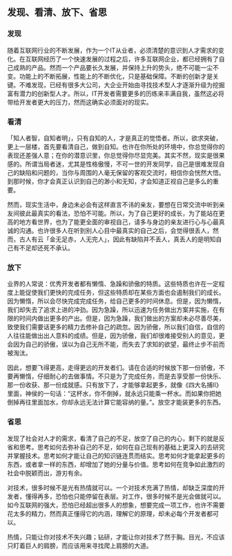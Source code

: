 ## 发现、看清、放下、省思

### 发现

随着互联网行业的不断发展，作为一个IT从业者，必须清楚的意识到人才需求的变化。在互联网经历了一个快速发展的过程之后，许多互联网企业，都已经拥有了自己成熟的产品。然而一个产品要长久发展，并保持上升的势头，绝不可能一尘不变。功能上的不断拓展，性能上的不断优化，只是基础保障。不断的创新才是关键。不难发现，已经有很多大公司，大企业开始由寻找技术型人才逐渐升级为挖掘富有潜力的创新型人才。所以，IT开发者需要更多的历练来丰满自我，虽然这必将带给开发者更大的压力，然而这确实必须面对的现实。

### 看清

「知人者智，自知者明」，只有自知的人，才是真正的觉悟者。所以，欲求突破，更上一层楼，首先要看清自己，做到自知。也许在你所处的环境中，你总觉得你的表现还差强人意；在你的潜意识里，你总觉得你尽显完美。其实不然，现实是很果感的。所谓当局者迷，尤其是性格傲慢，不可一世的开发同学，自己是很难发现自己的缺陷和问题的，当你与周围的人毫无保留的客观交流时，相信你会恍然大悟。到那时候，你才会真正认识到自己的渺小和无知，才会知道正视自己是多么的重要。

然而，现实生活中，身边未必会有这样直言不讳的亲友，要想在日常交流中听到亲友间彼此最真实的看法，恐怕不可能。所以，为了自己更好的成长，为了能站在更高的地方看世界，也为了能更全面的审视自己，请多与身边的亲友进行心与心最真诚的沟通。也许很多人在听到别人心目中最真实的自己之后，会觉得很丢人，然而，古人有云「金无足赤，人无完人」，因此有缺陷并不丢人，真丢人的是明知自己有不足却还死不承认。

### 放下

业界的人常说：优秀开发者都有懒惰、急躁和骄傲的特质。这些特质也许在一定程度上能促使我们更快的完成任务，但这些特质却在某些方面也会遏制我们的成长。因为懒惰，所以会尽快完成完成任务，给自己更多的时间休息。但是，因为懒惰，我们却失去了追求上进的冲劲。因为急躁，所以迅速为任务做出方案并实施，在有限的时间内做出更多的产出。但是，因为急躁，我们做出的方案却未必尽善尽美，致使我们需要话更多的精力去修补自己的疏忽。因为骄傲，所以我们自信，自信的人往往能做出出人意料的成绩。但是，因为骄傲，我们却很难接受别人的意见，更会因为自己的骄傲，误以为自己无所不能，而失去了求知的欲望，最终止步不前而被淘汰。

因此，想要飞得更高，走得更远的开发者们。请在合适的时候放下那一份骄傲，不要再懒惰，仔细耐心的去做事情。不只是为了完成任务，而是去享受那一份快乐、那一份收获、那一份成就感。只有放下了，才能够拿起更多，就像《四大名捕Ⅱ》里面，神侯的一句话：“这杯水，你不倒掉，就永远只能乘一杯水。而如果你把她倒掉再往里面加水，你却永远无法计算它能容纳的量。”。放空才能装更多的东西。

### 省思

发现了社会对人才的需求，看清了自己的不足，放空了自己的内心，剩下的就是反省和思考。思考如何去弥补自己的不足，如何在自己现有的基础上更深入的去研究并掌握技术。思考如何才能让自己的知识链连贯而结实。思考如何才能拿起更多的东西，或者拿一样的东西，却增加了她的分量与价值。思考如何在竞争如此激烈的社会中脱颖而出，游刃有余。

对技术，很多时候不是光有热情就可以。一个对技术充满了热情，却缺乏深度的开发者，懂得再多，恐怕也只能停留在表层。对工作，很多时候不是光会做就可以。如今互联网的强大，恐怕已经超出很多人的想象，想要完成一项工作，也许不需要花太多的精力，然而真正懂得它的内涵，理解它的原理，却未必每个开发者都可以。

热情，只能让你对技术不失兴趣；钻研，才能让你对技术了然于胸。目光，不应该只盯着巨人的肩膀，而应该用来寻找爬上肩膀的大道。